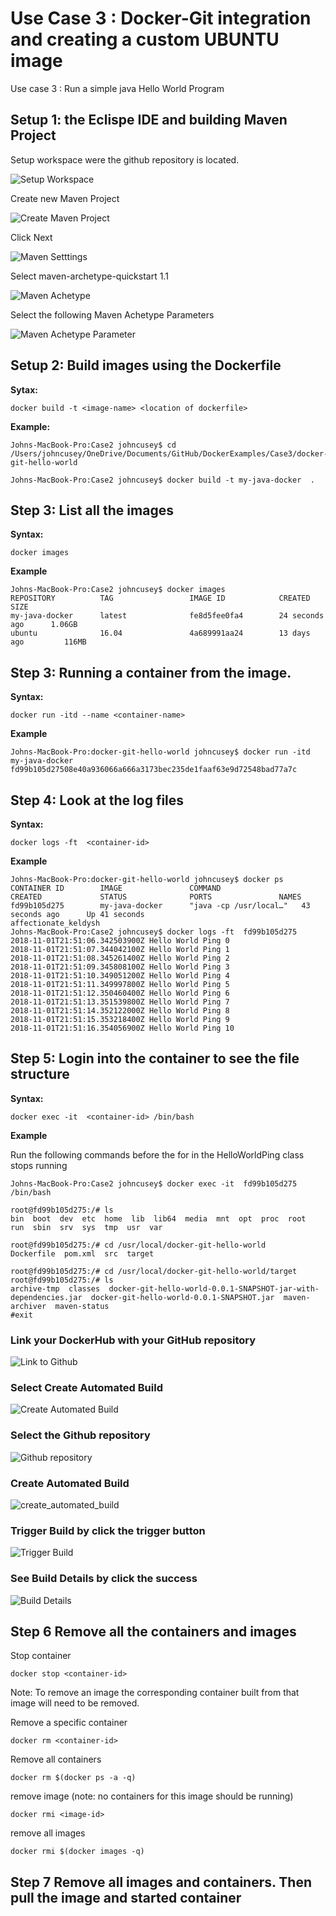 #  Use Case 3 : Docker-Git integration and creating a custom UBUNTU image

Use case 3 : Run a simple java Hello World Program


## Setup 1: the Eclispe IDE and building Maven Project    

Setup workspace were the github repository is located.   

![Setup Workspace](https://github.com/cusey/ImageForWiki/blob/master/DockerExamples/Case3/Eclipse_workspace.png)

Create new Maven Project     

![Create Maven Project](https://github.com/cusey/ImageForWiki/blob/master/DockerExamples/Case3/Eclipse_create_maven.png)   

Click Next  

![Maven Setttings](https://github.com/cusey/ImageForWiki/blob/master/DockerExamples/Case3/Eclipse_maven_setting.png)   

Select maven-archetype-quickstart 1.1   

![Maven Achetype](https://github.com/cusey/ImageForWiki/blob/master/DockerExamples/Case3/Eclispe_maven_achetype.png)    

Select the following Maven Achetype Parameters    

![Maven Achetype Parameter](https://github.com/cusey/ImageForWiki/blob/master/DockerExamples/Case3/Eclipse_maven_archetype_para.png)

## Setup 2: Build images using the Dockerfile

**Sytax:** 
```
docker build -t <image-name> <location of dockerfile>
```
**Example:**

```
Johns-MacBook-Pro:Case2 johncusey$ cd /Users/johncusey/OneDrive/Documents/GitHub/DockerExamples/Case3/docker-git-hello-world

Johns-MacBook-Pro:Case2 johncusey$ docker build -t my-java-docker  .

```   

## Step 3: List all the images
**Syntax:**   

```
docker images
```
**Example**   

```
Johns-MacBook-Pro:Case2 johncusey$ docker images
REPOSITORY          TAG                 IMAGE ID            CREATED             SIZE
my-java-docker      latest              fe8d5fee0fa4        24 seconds ago      1.06GB
ubuntu              16.04               4a689991aa24        13 days ago         116MB
```  

## Step 3: Running a container from the image. 

**Syntax:**

```
docker run -itd --name <container-name> 
```
**Example**  

```
Johns-MacBook-Pro:docker-git-hello-world johncusey$ docker run -itd  my-java-docker
fd99b105d27508e40a936066a666a3173bec235de1faaf63e9d72548bad77a7c
```   


## Step 4: Look at the log files 

**Syntax:**

```
docker logs -ft  <container-id> 
```
**Example**  

```
Johns-MacBook-Pro:docker-git-hello-world johncusey$ docker ps
CONTAINER ID        IMAGE               COMMAND                  CREATED             STATUS              PORTS               NAMES
fd99b105d275        my-java-docker      "java -cp /usr/local…"   43 seconds ago      Up 41 seconds                           affectionate_keldysh
Johns-MacBook-Pro:Case2 johncusey$ docker logs -ft  fd99b105d275
2018-11-01T21:51:06.342503900Z Hello World Ping 0
2018-11-01T21:51:07.344042100Z Hello World Ping 1
2018-11-01T21:51:08.345261400Z Hello World Ping 2
2018-11-01T21:51:09.345808100Z Hello World Ping 3
2018-11-01T21:51:10.349051200Z Hello World Ping 4
2018-11-01T21:51:11.349997800Z Hello World Ping 5
2018-11-01T21:51:12.350460400Z Hello World Ping 6
2018-11-01T21:51:13.351539800Z Hello World Ping 7
2018-11-01T21:51:14.352122000Z Hello World Ping 8
2018-11-01T21:51:15.353218400Z Hello World Ping 9
2018-11-01T21:51:16.354056900Z Hello World Ping 10
```

## Step 5: Login into the container to see the file structure   

**Syntax:**   

```
docker exec -it  <container-id> /bin/bash
```
**Example**  

Run the following commands before the for in the HelloWorldPing class stops running

```
Johns-MacBook-Pro:Case2 johncusey$ docker exec -it  fd99b105d275 /bin/bash

root@fd99b105d275:/# ls
bin  boot  dev  etc  home  lib  lib64  media  mnt  opt  proc  root  run  sbin  srv  sys  tmp  usr  var

root@fd99b105d275:/# cd /usr/local/docker-git-hello-world
Dockerfile  pom.xml  src  target

root@fd99b105d275:/# cd /usr/local/docker-git-hello-world/target 
root@fd99b105d275:/# ls
archive-tmp  classes  docker-git-hello-world-0.0.1-SNAPSHOT-jar-with-dependencies.jar  docker-git-hello-world-0.0.1-SNAPSHOT.jar  maven-archiver  maven-status
#exit
```    

### Link your DockerHub with your GitHub repository   

![Link to Github](https://github.com/cusey/ImageForWiki/blob/master/DockerExamples/Case3/DockerHub_link_github.png)

### Select Create Automated Build   

![Create Automated Build ](https://github.com/cusey/ImageForWiki/blob/master/DockerExamples/Case3/DockerHub_auto_build.png)  

### Select the Github repository   

![Github repository](https://github.com/cusey/ImageForWiki/blob/master/DockerExamples/Case3/DockerHub_select_repository.png)

### Create Automated Build   

![create_automated_build](https://github.com/cusey/ImageForWiki/blob/master/DockerExamples/Case3/DockerHub_create_automated_build.png)   

### Trigger Build by click the trigger button   

![Trigger Build](https://github.com/cusey/ImageForWiki/blob/master/DockerExamples/Case3/DockerHub_trigger_build.png)   

### See Build Details by click the success    

![Build Details](https://github.com/cusey/ImageForWiki/blob/master/DockerExamples/Case3/DockerHub_build_details.png) 

## Step 6 Remove all the containers and images

Stop container   
```   
docker stop <container-id>
``` 

Note: To remove an image the corresponding container built from that image will need to be removed.

Remove a specific container   
```   
docker rm <container-id>
```   

Remove all containers    
```
docker rm $(docker ps -a -q)
```

remove image (note: no containers for this image should be running)    
```
docker rmi <image-id>
```

remove all images
```
docker rmi $(docker images -q)
```  

## Step 7 Remove all images and containers. Then pull the image and started container   

